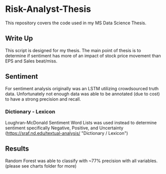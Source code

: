 # Risk-Analyst-Thesis
This repository covers the code used in my MS Data Science Thesis.

## Write Up
This script is designed for my thesis. The main point of thesis is to determine if sentiment has more of an impact of stock price movement than EPS and Sales beat/miss.

## Sentiment
For sentiment analysis originally was an LSTM utilizing crowdsourced truth data. Unfortunately not enough data was able to be annotated (due to cost) to have a strong precision and recall.

### Dictionary - Lexicon 
Loughran-McDonald Sentiment Word Lists was used instead to determine sentiment specifically Negative, Positive, and Uncertainty
(https://sraf.nd.edu/textual-analysis/ "Dictionary / Lexicon")

## Results
Random Forest was able to classify with ~77% precision with all variables. (please see charts folder for more) 

